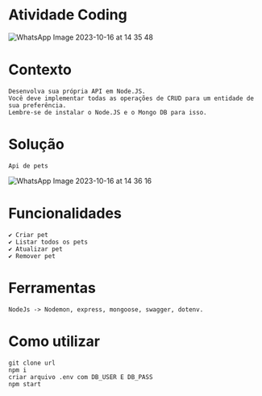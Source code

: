 # Atividade Coding
![WhatsApp Image 2023-10-16 at 14 35 48](https://github.com/Flipedds/ApiNodeJs/assets/110608654/f58839eb-9b5b-445a-b47b-2b4c0b38e820)




# Contexto
    Desenvolva sua própria API em Node.JS. 
    Você deve implementar todas as operações de CRUD para um entidade de sua preferência. 
    Lembre-se de instalar o Node.JS e o Mongo DB para isso.

# Solução
    Api de pets
    
![WhatsApp Image 2023-10-16 at 14 36 16](https://github.com/Flipedds/ApiNodeJs/assets/110608654/274dae29-5f85-40b5-9f12-8bcbcd36e85d)

# Funcionalidades
    ✔️ Criar pet
    ✔️ Listar todos os pets
    ✔️ Atualizar pet
    ✔️ Remover pet

# Ferramentas
    NodeJs -> Nodemon, express, mongoose, swagger, dotenv.

# Como utilizar 

    git clone url
    npm i
    criar arquivo .env com DB_USER E DB_PASS
    npm start
